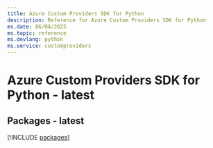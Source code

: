 ```yaml
---
title: Azure Custom Providers SDK for Python
description: Reference for Azure Custom Providers SDK for Python
ms.date: 06/04/2025
ms.topic: reference
ms.devlang: python
ms.service: customproviders
---
```

# Azure Custom Providers SDK for Python - latest
## Packages - latest
[!INCLUDE [packages](custom-providers-index.md)]